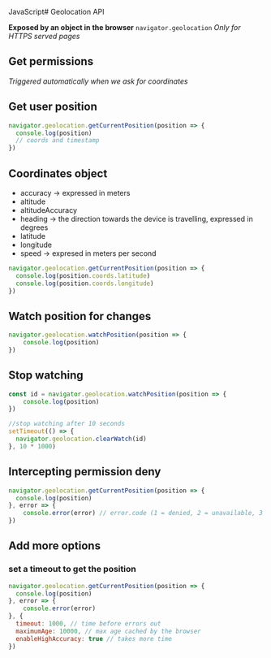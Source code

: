 JavaScript# Geolocation API

**Exposed by an object in the browser**
`navigator.geolocation`
*Only for HTTPS served pages*

## Get permissions
*Triggered automatically when we ask for coordinates*

## Get user position
```JavaScript
navigator.geolocation.getCurrentPosition(position => {
  console.log(position)
  // coords and timestamp
})
```

## Coordinates object
- accuracy -> expressed in meters
- altitude
- altitudeAccuracy
- heading -> the direction towards the device is travelling, expressed in degrees
- latitude
- longitude
- speed -> expresed in meters per second
```JavaScript
navigator.geolocation.getCurrentPosition(position => {
  console.log(position.coords.latitude)
  console.log(position.coords.longitude)
})
```

## Watch position for changes
```JavaScript
navigator.geolocation.watchPosition(position => {
	console.log(position)
})
```

## Stop watching
```JavaScript
const id = navigator.geolocation.watchPosition(position => {
	console.log(position)
})

//stop watching after 10 seconds
setTimeout(() => {
  navigator.geolocation.clearWatch(id)
}, 10 * 1000)
```

## Intercepting permission deny
```JavaScript
navigator.geolocation.getCurrentPosition(position => {
  console.log(position)
}, error => {
	console.error(error) // error.code (1 = denied, 2 = unavailable, 3 = timeout)
})
```

## Add more options
### set a timeout to get the position
```JavaScript
navigator.geolocation.getCurrentPosition(position => {
  console.log(position)
}, error => {
	console.error(error)
}, {
  timeout: 1000, // time before errors out
  maximumAge: 10000, // max age cached by the browser
  enableHighAccuracy: true // takes more time
})
```
